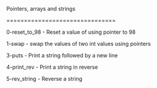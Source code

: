 Pointers, arrays and strings


===============================


0-reset_to_98 - Reset a value of using pointer to 98


1-swap - swap the values of two int values using pointers


3-puts - Print a string followed by a new line


4-print_rev - Print a string in reverse


5-rev_string - Reverse a string


